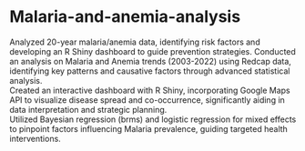 # Malaria-and-anemia-analysis
Analyzed 20-year malaria/anemia data, identifying risk factors and developing an R Shiny dashboard to guide prevention strategies.
Conducted an analysis on Malaria and Anemia trends (2003-2022) using Redcap data, identifying key patterns and causative factors through advanced statistical analysis.  
Created an interactive dashboard with R Shiny, incorporating Google Maps API to visualize disease spread and co-occurrence, significantly aiding in data interpretation and strategic planning.  
Utilized Bayesian regression (brms) and logistic regression for mixed effects to pinpoint factors influencing Malaria prevalence, guiding targeted health interventions. 

